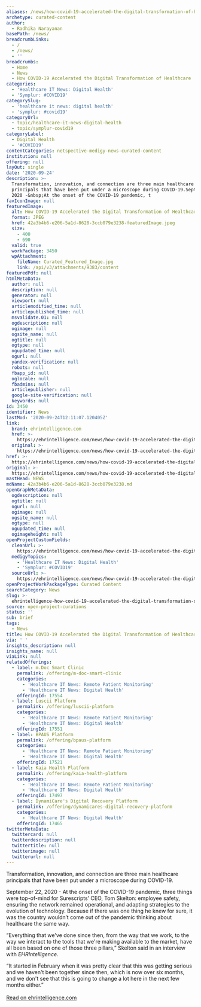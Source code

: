 ```yaml
---
aliases: /news/how-covid-19-accelerated-the-digital-transformation-of-healthcare
archetype: curated-content
author:
  - Radhika Narayanan
basePath: /news/
breadcrumbLinks:
  - /
  - /news/
  - ''
breadcrumbs:
  - Home
  - News
  - How COVID-19 Accelerated the Digital Transformation of Healthcare
categories:
  - 'Healthcare IT News: Digital Health'
  - 'Symplur: #COVID19'
categorySlug:
  - 'healthcare it news: digital health'
  - 'symplur: #covid19'
categoryUrl:
  - topic/healthcare-it-news-digital-health
  - topic/symplur-covid19
categoryLabel:
  - Digital Health
  - '#COVID19'
contentCategories: netspective-medigy-news-curated-content
institution: null
offering: null
layOut: single
date: '2020-09-24'
description: >-
  Transformation, innovation, and connection are three main healthcare
  principals that have been put under a microscope during COVID-19.September 22,
  2020 -&nbsp;At the onset of the COVID-19 pandemic, t
favIconImage: null
featuredImage:
  alt: How COVID-19 Accelerated the Digital Transformation of Healthcare
  format: JPEG
  href: 42a3b4b6-e206-5a1d-8628-3ccb079e3238-featuredImage.jpeg
  size:
    - 400
    - 690
  valid: true
  workPackage: 3450
  wpAttachment:
    fileName: Curated_Featured_Image.jpg
    link: /api/v3/attachments/9383/content
featuredPdf: null
htmlMetaData:
  author: null
  description: null
  generator: null
  viewport: null
  articlemodified_time: null
  articlepublished_time: null
  msvalidate.01: null
  ogdescription: null
  ogimage: null
  ogsite_name: null
  ogtitle: null
  ogtype: null
  ogupdated_time: null
  ogurl: null
  yandex-verification: null
  robots: null
  fbapp_id: null
  oglocale: null
  fbadmins: null
  articlepublisher: null
  google-site-verification: null
  keywords: null
id: 3450
identifier: News
lastMod: '2020-09-24T12:11:07.120405Z'
link:
  brand: ehrintelligence.com
  href: >-
    https://ehrintelligence.com/news/how-covid-19-accelerated-the-digital-transformation-of-healthcare
  original: >-
    https://ehrintelligence.com/news/how-covid-19-accelerated-the-digital-transformation-of-healthcare
href: >-
  https://ehrintelligence.com/news/how-covid-19-accelerated-the-digital-transformation-of-healthcare
original: >-
  https://ehrintelligence.com/news/how-covid-19-accelerated-the-digital-transformation-of-healthcare
mastHead: NEWS
mdName: 42a3b4b6-e206-5a1d-8628-3ccb079e3238.md
openGraphMetaData:
  ogdescription: null
  ogtitle: null
  ogurl: null
  ogimage: null
  ogsite_name: null
  ogtype: null
  ogupdated_time: null
  ogimageheight: null
openProjectCustomFields:
  cleanUrl: >-
    https://ehrintelligence.com/news/how-covid-19-accelerated-the-digital-transformation-of-healthcare
  medigyTopics:
    - 'Healthcare IT News: Digital Health'
    - 'Symplur: #COVID19'
  sourceUrl: >-
    https://ehrintelligence.com/news/how-covid-19-accelerated-the-digital-transformation-of-healthcare
openProjectWorkPackageType: Curated Content
searchCategory: News
slug: >-
  ehrintelligence-how-covid-19-accelerated-the-digital-transformation-of-healthcare
source: open-project-curations
status: ''
sub: brief
tags:
  - News
title: How COVID-19 Accelerated the Digital Transformation of Healthcare
via: ' '
insights_description: null
insights_name: null
viaLink: null
relatedOfferings:
  - label: m.Doc Smart Clinic
    permalink: /offering/m-doc-smart-clinic
    categories:
      - 'Healthcare IT News: Remote Patient Monitoring'
      - 'Healthcare IT News: Digital Health'
    offeringId: 17554
  - label: Luscii Platform
    permalink: /offering/luscii-platform
    categories:
      - 'Healthcare IT News: Remote Patient Monitoring'
      - 'Healthcare IT News: Digital Health'
    offeringId: 17551
  - label: BPAUS Platform
    permalink: /offering/bpaus-platform
    categories:
      - 'Healthcare IT News: Remote Patient Monitoring'
      - 'Healthcare IT News: Digital Health'
    offeringId: 17521
  - label: Kaia Health Platform
    permalink: /offering/kaia-health-platform
    categories:
      - 'Healthcare IT News: Remote Patient Monitoring'
      - 'Healthcare IT News: Digital Health'
    offeringId: 17497
  - label: DynamiCare's Digital Recovery Platform
    permalink: /offering/dynamicares-digital-recovery-platform
    categories:
      - 'Healthcare IT News: Digital Health'
    offeringId: 17465
twitterMetaData:
  twittercard: null
  twitterdescription: null
  twittertitle: null
  twitterimage: null
  twitterurl: null
---
```

<p>Transformation, innovation, and connection are three main healthcare principals that have been put under a microscope during COVID-19.</p><p>September 22, 2020 -&nbsp;At the onset of the COVID-19 pandemic, three things were top-of-mind for Surescripts’ CEO, Tom Skelton: employee safety, ensuring the network remained operational, and adapting strategies to the evolution of technology. Because if there was one thing he knew for sure, it was the country wouldn’t come out of the pandemic thinking about healthcare the same way.</p><p>“Everything that we've done since then, from the way that we work, to the way we interact to the tools that we're making available to the market, have all been based on one of those three pillars,” Skelton said in an interview with <i>EHRIntelligence</i>.</p><p>“It started in February when it was pretty clear that this was getting serious and we haven't been together since then, which is now over six months, and we don't see that this is going to change a lot here in the next few months either.”<br><br><a href="https://ehrintelligence.com/news/how-covid-19-accelerated-the-digital-transformation-of-healthcare">Read on ehrintelligence.com</a></p>